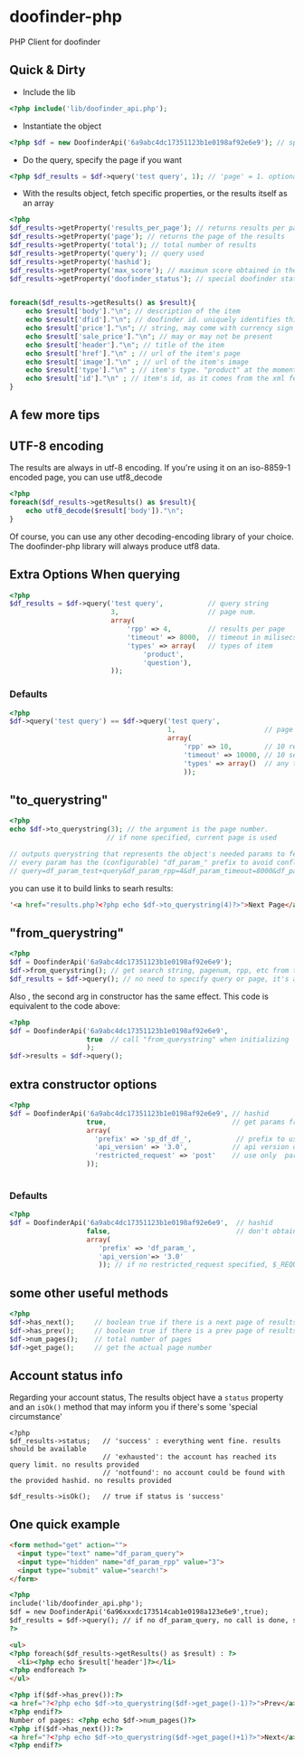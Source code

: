 doofinder-php
=============

PHP Client for doofinder

Quick & Dirty
-------------

* Include the lib

````php
<?php include('lib/doofinder_api.php');
````

* Instantiate the object

````php
<?php $df = new DoofinderApi('6a9abc4dc17351123b1e0198af92e6e9'); // specify hashid ?>
````

* Do the query, specify the page if you want

````php
<?php $df_results = $df->query('test query', 1); // 'page' = 1. optional ?>
````

* With the results object, fetch specific properties, or the results itself as an array

````php
<?php 
$df_results->getProperty('results_per_page'); // returns results per page.
$df_results->getProperty('page'); // returns the page of the results
$df_results->getProperty('total'); // total number of results
$df_results->getProperty('query'); // query used
$df_results->getProperty('hashid');
$df_results->getProperty('max_score'); // maximun score obtained in the search results
$df_results->getProperty('doofinder_status'); // special doofinder status. see below


foreach($df_results->getResults() as $result){
    echo $result['body']."\n"; // description of the item
    echo $result['dfid']."\n"; // doofinder id. uniquely identifies this item
    echo $result['price']."\n"; // string, may come with currency sign
    echo $result['sale_price']."\n"; // may or may not be present
    echo $result['header']."\n"; // title of the item
    echo $result['href']."\n" ; // url of the item's page
    echo $result['image']."\n" ; // url of the item's image
    echo $result['type']."\n" ; // item's type. "product" at the moment 
    echo $result['id']."\n" ; // item's id, as it comes from the xml feed
}

````


                     
                      


A few more tips
---------------

## UTF-8 encoding ##

The results are always in utf-8 encoding. If you're using it on an iso-8859-1 encoded page,
you can use utf8_decode

````php
<?php
foreach($df_results->getResults() as $result){
    echo utf8_decode($result['body'])."\n"; 
}
````

Of course, you can use any other decoding-encoding library of your choice. The doofinder-php
library will always produce utf8 data.

## Extra Options When querying ##

````php
<?php
$df_results = $df->query('test query',           // query string
                         3,                      // page num. 
                         array(
                             'rpp' => 4,         // results per page
                             'timeout' => 8000,  // timeout in milisecs
                             'types' => array(   // types of item 
                                 'product', 
                                 'question'), 
                         ));
````

### Defaults ###
````php
<?php
$df->query('test query') == $df->query('test query',
                                       1,                      // page num
                                       array(
                                           'rpp' => 10,        // 10 results per page
                                           'timeout' => 10000, // 10 secs timeout
                                           'types' => array()  // any type
                                           ));
````

## "to_querystring" ##

````php
<?php
echo $df->to_querystring(3); // the argument is the page number. 
                        // if none specified, current page is used

// outputs querystring that represents the object's needed params to fetch results of page 3
// every param has the (configurable) "df_param_" prefix to avoid conflicts
// query=df_param_test+query&df_param_rpp=4&df_param_timeout=8000&df_param_page=3

````

you can use it to build links to searh results:

````html
'<a href="results.php?<?php echo $df->to_querystring(4)?>">Next Page</a>'

````

## "from_querystring" ##

````php
<?php
$df = DoofinderApi('6a9abc4dc17351123b1e0198af92e6e9');
$df->from_querystring(); // get search string, pagenum, rpp, etc from the request
$df_results = $df->query(); // no need to specify query or page, it's already set through the 'from_querystring' method
````

Also , the second arg in constructor has the same effect. This code is equivalent to the code above:
````php
<?php
$df = DoofinderApi('6a9abc4dc17351123b1e0198af92e6e9',
                   true  // call "from_querystring" when initializing
                   );
$df->results = $df->query();                  
````

## extra constructor options ##

````php
<?php
$df = DoofinderApi('6a9abc4dc17351123b1e0198af92e6e9', // hashid
                   true,                               // get params from request
                   array(
                     'prefix' => 'sp_df_df_',           // prefix to use with to_querystring
                     'api_version' => '3.0',           // api version of the search server
                     'restricted_request' => 'post'    // use only  params from 'post' or 'get' methods. 
                   ));
                   
````

### Defaults ###
````php
<?php
$df = DoofinderApi('6a9abc4dc17351123b1e0198af92e6e9',  // hashid
                   false,                               // don't obtain status from request
                   array(
                      'prefix' => 'df_param_',
                      'api_version'=> '3.0'
                      )); // if no restricted_request specified, $_REQUEST is used
````                      

## some other useful methods ##

````php
<?php
$df->has_next();     // boolean true if there is a next page of results
$df->has_prev();     // boolean true if there is a prev page of results
$df->num_pages();    // total number of pages
$df->get_page();     // get the actual page number
````

Account status info
-------------------

Regarding your account status, The results object have a ````status```` property and an ````isOk()```` method that may inform you if there's some 'special circumstance'

````
<?php
$df_results->status;   // 'success' : everything went fine. results should be available
                       // 'exhausted': the account has reached its query limit. no results provided
                       // 'notfound': no account could be found with the provided hashid. no results provided

$df_results->isOk();   // true if status is 'success'
````

One quick example
-----------------

````html
<form method="get" action="">
  <input type="text" name="df_param_query">
  <input type="hidden" name="df_param_rpp" value="3">
  <input type="submit" value="search!">
</form>

<?php
include('lib/doofinder_api.php');
$df = new DoofinderApi('6a96xxxdc173514cab1e0198a123e6e9',true);
$df_results = $df->query(); // if no df_param_query, no call is done, so no harm in this
?>

<ul>
<?php foreach($df_results->getResults() as $result) : ?>
  <li><?php echo $result['header']?></li>
<?php endforeach ?>
</ul>  

<?php if($df->has_prev()):?>
<a href="?<?php echo $df->to_querystring($df->get_page()-1)?>">Prev</a>
<?php endif?>
Number of pages: <?php echo $df->num_pages()?>
<?php if($df->has_next()):?>
<a href="?<?php echo $df->to_querystring($df->get_page()+1)?>">Next</a>
<?php endif?>

````
